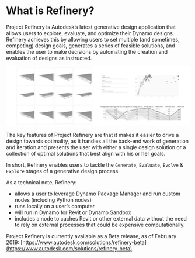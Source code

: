 # What is Refinery?

Project Refinery is Autodesk’s latest generative design application that allows users to explore, evaluate, and optimize their Dynamo designs. Refinery achieves this by allowing users to set multiple \(and sometimes, competing\) design goals, generates a series of feasible solutions, and enables the user to make decisions by automating the creation and evaluation of designs as instructed.

![](../.gitbook/assets/refinery-screenshot.jpg)

The key features of Project Refinery are that it makes it easier to drive a design towards optimality, as it handles all the back-end work of generation and iteration and presents the user with either a single design solution or a collection of optimal solutions that best align with his or her goals.

In short, Refinery enables users to tackle the `Generate`, `Evaluate`, `Evolve` & `Explore` stages of a generative design process.

As a technical note, Refinery:

* allows a user to leverage Dynamo Package Manager and run custom nodes \(including Python nodes\)
* runs locally on a user’s computer 
* will run in Dynamo for Revit or Dynamo Sandbox
* includes a node to caches Revit or other external data without the need to rely on external processes that could be expensive computationally.

Project Refinery is currently available as a Beta release, as of February 2019: [https://www.autodesk.com/solutions/refinery-beta](https://www.autodesk.com/solutions/refinery-beta)

